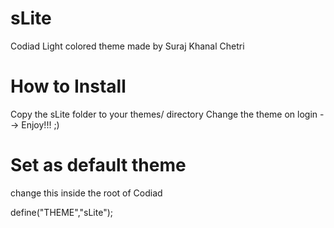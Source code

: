 # sLite
Codiad Light colored theme made by
Suraj Khanal Chetri

# How to Install
Copy the sLite folder to your themes/ directory
Change the theme on login --> Enjoy!!! ;)

# Set as default theme
change this inside the root of Codiad

define("THEME","sLite");
